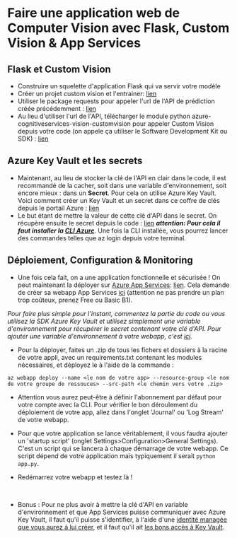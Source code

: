 # Faire une application web de Computer Vision avec Flask, Custom Vision & App Services

## Flask et Custom Vision
- Construire un squelette d'application Flask qui va servir votre modèle
- Créer un projet custom vision et l'entrainer: [lien](https://learn.microsoft.com/en-us/azure/ai-services/Custom-Vision-Service/getting-started-build-a-classifier)
- Utiliser le package requests pour appeler l'url de l'API de prédiction créée précédemment : [lien](https://learn.microsoft.com/en-us/azure/ai-services/Custom-Vision-Service/use-prediction-api)
- Au lieu d'utiliser l'url de l'API, télécharger le module python azure-cognitiveservices-vision-customvision pour appeler Custom Vision depuis votre code (on appele ça utiliser le Software Development Kit ou SDK) : [lien](https://learn.microsoft.com/en-us/azure/ai-services/custom-vision-service/quickstarts/image-classification)

## Azure Key Vault et les secrets
- Maintenant, au lieu de stocker la clé de l'API en clair dans le code, il est recommandé de la cacher, soit dans une variable d'environnement, soit encore mieux : dans un **Secret**. Pour cela on utilise Azure Key Vault. Voici comment créer un Key Vault et un secret dans ce coffre de clés depuis le portail Azure : [lien](https://learn.microsoft.com/en-us/azure/key-vault/secrets/quick-create-portal)
- Le but étant de mettre la valeur de cette clé d'API dans le secret. On récupère ensuite le secret depuis le code : [lien](https://learn.microsoft.com/en-us/azure/key-vault/secrets/quick-create-python?tabs=azure-cli) ***attention: Pour cela il faut installer la [CLI Azure](https://learn.microsoft.com/en-us/cli/azure/install-azure-cli)***. Une fois la CLI installée, vous pourrez lancer des commandes telles que az login depuis votre terminal.

## Déploiement, Configuration & Monitoring
- Une fois cela fait, on a une application fonctionnelle et sécurisée ! On peut maintenant la déployer sur [Azure App Services](https://discord.com/channels/1192791080362573844/1192791080362573849/1214874629844246528): [lien](https://learn.microsoft.com/en-us/azure/app-service/configure-language-python). Cela demande de créer sa webapp App Services [ici](https://portal.azure.com/#create/Microsoft.WebSite) (attention ne pas prendre un plan trop coûteux, prenez Free ou Basic B1).

*Pour faire plus simple pour l'instant, commentez la partie du code ou vous utilisez la SDK Azure Key Vault et utilisez simplement une variable d'environnement pour récupérer le secret contenant votre clé d'API. Pour ajouter une variable d'environnement à votre webapp, c'est [ici](https://learn.microsoft.com/en-us/azure/app-service/configure-common).*

- Pour la déployer, faites un .zip de tous les fichers et dossiers à la racine de votre appli, avec un requirements.txt contenant les modules nécessaires, et déployez le à l'aide de la commande : 

`az webapp deploy --name <le nom de votre app> --resource-group <le nom de votre groupe de ressouces> --src-path <le chemin vers votre .zip>`

- Attention vous aurez peut-être à définir l'abonnement par défaut pour votre compte avec la CLI. Pour vérifier le bon déroulement du déploiement de votre app, allez dans l'onglet 'Journal' ou 'Log Stream' de votre webapp.


- Pour que votre application se lance véritablement, il vous faudra ajouter un 'startup script' (onglet Settings>Configuration>General Settings). C'est un script qui se lancera à chaque démarrage de votre webapp. Ce script dépend de votre application mais typiquement il serait `python app.py`.

- Redémarrez votre webapp et testez là !

<br>

- Bonus : Pour ne plus avoir à mettre la clé d'API en variable d'environnement et que App Services puisse communiquer avec Azure Key Vault, il faut qu'il puisse s'identifier, à l'aide d'une [identité managée que vous aurez à lui créer](https://learn.microsoft.com/en-us/azure/app-service/overview-managed-identity), et il faut qu'il ait [les bons accès à Key Vault](https://learn.microsoft.com/en-us/azure/app-service/app-service-key-vault-references?tabs=azure-cli). 
